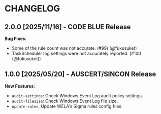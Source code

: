 # CHANGELOG

## 2.0.0 [2025/11/16] - CODE BLUE Release

**Bug Fixes:**

- Some of the rule count was not accurate. (#99) (@fukusuket)
- TaskScheduler log settings were not accurately reported. (#100 (@fukusuket))

## 1.0.0 [2025/05/20] - AUSCERT/SINCON Release

**New Features:**

- `audit-settings`: Check Windows Event Log audit policy settings.
- `audit-filesize`: Check Windows Event Log file size.
- `update-rules`: Update WELA's Sigma rules config files.